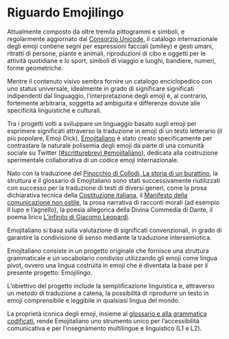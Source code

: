 # Riguardo Emojilingo

Attualmente composto da oltre tremila pittogrammi e simboli, e regolarmente aggiornato dal [Consorzio Unicode](https://home.unicode.org/), il catalogo internazionale degli emoji contiene segni per espressioni facciali (smiley) e gesti umani, ritratti di persone, piante e animali, riproduzioni di cibo e oggetti per le attività quotidiane e lo sport, simboli di viaggio e luoghi, bandiere, numeri, forme geometriche.

Mentre il contenuto visivo sembra fornire un catalogo enciclopedico con uno status universale, idealmente in grado di significare significati indipendenti dal linguaggio, l’interpretazione degli emoji è, al contrario, fortemente arbitraria, soggetta ad ambiguità e differenze dovute alle specificità linguistiche e culturali.

Tra i progetti volti a sviluppare un linguaggio basato sugli emoji per esprimere significati attraverso la traduzione in emoji di un testo letterario (il più popolare, Emoji Dick), [Emojitaliano](https://www.treccani.it/vocabolario/emojitaliano_res-2f30d44e-89c2-11e8-a7cb-00271042e8d9_%28Neologismi%29/) è stato creato specificamente per contrastare la naturale polisemia degli emoji da parte di una comunità sociale su Twitter ([#scritturebrevi #emojitaliano](https://twitter.com/search?q=%23emojitaliano%20%23scritturebrevi&src=typed_query&f=top)), dedicata alla costruzione sperimentale collaborativa di un codice emoji internazionale.

Nato con la traduzione del [Pinocchio di Collodi, La storia di un burattino](https://www.apicelibri.it/catalogo/pinocchio-in-emojitaliano/351?path=catalogo), la struttura e il glossario di Emojitaliano sono stati successivamente riutilizzati con successo per la traduzione di testi di diversi generi, come la prosa dichiarativa tecnica della [Costituzione italiana](https://www.repubblica.it/tecnologia/social-network/2018/04/24/foto/il_25_aprile_in_emoji_la_costituzione_tradotta_dalle_faccine_all_italiano-194717339/1/), il [Manifesto della comunicazione non ostile](https://paroleostili.it/traduzioni/), la prosa narrativa di racconti morali (ad esempio Il lupo e l’agnello), la poesia allegorica della Divina Commedia di Dante, il poema lirico [L’infinito di Giacomo Leopardi](https://www.repubblica.it/tecnologia/social-network/2020/02/16/news/l_infinito_di_leopardi_in_emoji_abbiamo_tradotto_l_io_poetico_-248760860/).

Emojitaliano si basa sulla valutazione di significati convenzionali, in grado di garantire la condivisione di senso mediante la traduzione intersemiotica.

Emojitaliano consiste in un progetto originale che fornisce una struttura grammaticale e un vocabolario condiviso utilizzando gli emoji come lingua pivot, ovvero una lingua costruita in emoji che è diventata la base per il presente progetto: Emojilingo.

L’obiettivo del progetto include la semplificazione linguistica e, attraverso un metodo di traduzione a catena, la possibilità di riprodurre un testo in emoji comprensibile e leggibile in qualsiasi lingua del mondo.

La proprietà iconica degli emoji, insieme al [glossario e alla grammatica codificati](https://telegram.me/emojitalianobot), rende Emojitaliano uno strumento unico per l’accessibilità comunicativa e per l’insegnamento multilingue e linguistico (L1 e L2).